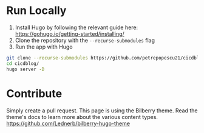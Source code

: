 # Run Locally

1. Install Hugo by following the relevant guide here: https://gohugo.io/getting-started/installing/
2. Clone the repository with the `--recurse-submodules` flag
3. Run the app with Hugo

```bash
git clone --recurse-submodules https://github.com/petrepopescu21/cicdblog.git
cd cicdblog/
hugo server -D
```

# Contribute

Simply create a pull request.
This page is using the Bilberry theme. Read the theme's docs to learn more about the various content types.
https://github.com/Lednerb/bilberry-hugo-theme
